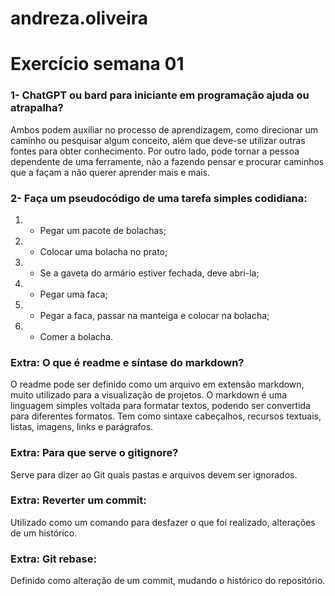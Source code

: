 # andreza.oliveira
# Exercício semana 01

### 1- ChatGPT ou bard para iniciante em programação ajuda ou atrapalha?
Ambos podem auxiliar no processo de aprendizagem, como direcionar um caminho ou pesquisar algum conceito, além que deve-se utilizar outras fontes para obter conhecimento. Por outro lado, pode tornar a pessoa dependente de uma ferramente, não a fazendo pensar e procurar caminhos que a façam a não querer aprender mais e mais.

### 2- Faça um pseudocódigo  de uma tarefa simples codidiana:

1. * Pegar um pacote de bolachas;
2. * Colocar uma bolacha no prato;
3. * Se a gaveta do armário estiver fechada, deve abri-la;
4. * Pegar uma faca;
5. * Pegar a faca, passar na manteiga e colocar na bolacha; 
6. * Comer a bolacha.

### Extra: O que é readme e síntase do markdown?
O readme pode ser definido como um arquivo em extensão markdown, muito utilizado para a visualização de projetos.
O markdown é uma linguagem simples voltada para formatar textos, podendo ser convertida para diferentes formatos. Tem como sintaxe cabeçalhos, recursos textuais, listas, imagens, links e parágrafos.

### Extra: Para que serve o gitignore?
Serve para dizer ao Git quais pastas e arquivos devem ser ignorados.

### Extra: Reverter um commit:
Utilizado como um comando para desfazer o que foi realizado, alterações de um histórico.

### Extra: Git rebase:
Definido como alteração de um commit, mudando o histórico do repositório.

